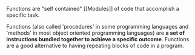 Functions are "self contained" [[Modules]] of code that accomplish a specific task.

Functions (also called 'procedures' in some programming languages and 'methods' in most object oriented programming languages) are **a set of instructions bundled together to achieve a specific outcome**. Functions are a good alternative to having repeating blocks of code in a program.
